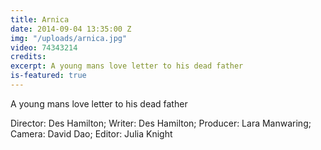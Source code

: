 ```yaml
---
title: Arnica
date: 2014-09-04 13:35:00 Z
img: "/uploads/arnica.jpg"
video: 74343214
credits: 
excerpt: A young mans love letter to his dead father
is-featured: true
---
```


A young mans love letter to his dead father

Director: Des Hamilton; Writer: Des Hamilton; Producer: Lara Manwaring; Camera: David Dao; Editor: Julia Knight
